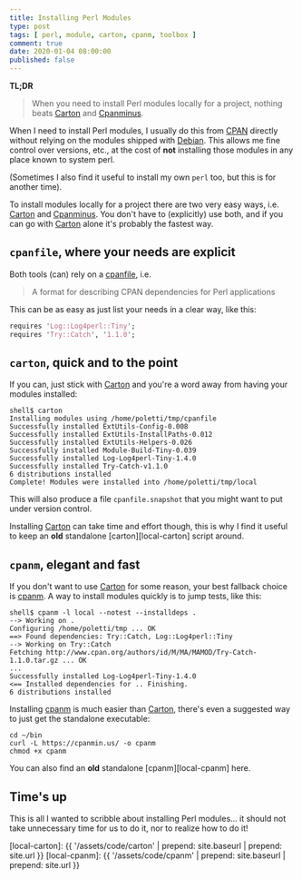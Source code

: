 ```yaml
---
title: Installing Perl Modules
type: post
tags: [ perl, module, carton, cpanm, toolbox ]
comment: true
date: 2020-01-04 08:00:00
published: false
---
```


**TL;DR**

> When you need to install Perl modules locally for a project, nothing beats
> [Carton][] and [Cpanminus][cpanm].

<script id="asciicast-291607" src="https://asciinema.org/a/291607.js" data-speed="1.5" async></script>

When I need to install Perl modules, I usually do this from [CPAN][]
directly without relying on the modules shipped with [Debian][]. This allows
me fine control over versions, etc., at the cost of **not** installing those
modules in any place known to system perl.

(Sometimes I also find it useful to install my own `perl` too, but this is
for another time).

To install modules locally for a project there are two very easy ways, i.e.
[Carton][] and [Cpanminus][cpanm]. You don't have to (explicitly) use both,
and if you can go with [Carton][] alone it's probably the fastest way.

## `cpanfile`, where your needs are explicit

Both tools (can) rely on a [cpanfile][], i.e.

> A format for describing CPAN dependencies for Perl applications

This can be as easy as just list your needs in a clear way, like this:

```perl
requires 'Log::Log4perl::Tiny';
requires 'Try::Catch', '1.1.0';
```

## `carton`, quick and to the point

If you can, just stick with [Carton][] and you're a word away from having
your modules installed:

```
shell$ carton
Installing modules using /home/poletti/tmp/cpanfile
Successfully installed ExtUtils-Config-0.008
Successfully installed ExtUtils-InstallPaths-0.012
Successfully installed ExtUtils-Helpers-0.026
Successfully installed Module-Build-Tiny-0.039
Successfully installed Log-Log4perl-Tiny-1.4.0
Successfully installed Try-Catch-v1.1.0
6 distributions installed
Complete! Modules were installed into /home/poletti/tmp/local
```

This will also produce a file `cpanfile.snapshot` that you might want to put
under version control.

Installing [Carton][] can take time and effort though, this is why I find it
useful to keep an **old** standalone [carton][local-carton] script
around.

## `cpanm`, elegant and fast

If you don't want to use [Carton][] for some reason, your best fallback
choice is [cpanm][]. A way to install modules quickly is to jump tests, like
this:

```
shell$ cpanm -l local --notest --installdeps .
--> Working on .
Configuring /home/poletti/tmp ... OK
==> Found dependencies: Try::Catch, Log::Log4perl::Tiny
--> Working on Try::Catch
Fetching http://www.cpan.org/authors/id/M/MA/MAMOD/Try-Catch-1.1.0.tar.gz ... OK
...
Successfully installed Log-Log4perl-Tiny-1.4.0
<== Installed dependencies for .. Finishing.
6 distributions installed
```

Installing [cpanm][] is much easier than [Carton][], there's even a suggested
way to just get the standalone executable:

```
cd ~/bin
curl -L https://cpanmin.us/ -o cpanm
chmod +x cpanm
```

You can also find an **old** standalone [cpanm][local-cpanm] here.

## Time's up

This is all I wanted to scribble about installing Perl modules... it should
not take unnecessary time for us to do it, nor to realize how to do it!

[Carton]: https://metacpan.org/pod/Carton
[cpanm]: https://metacpan.org/pod/App-cpanminus
[CPAN]: https://metacpan.org/
[Debian]: https://debian.org/
[cpanfile]: https://metacpan.org/pod/distribution/Module-CPANfile/lib/cpanfile.pod
[local-carton]: {{ '/assets/code/carton' | prepend: site.baseurl | prepend: site.url }}
[local-cpanm]: {{ '/assets/code/cpanm' | prepend: site.baseurl | prepend: site.url }}
